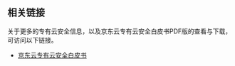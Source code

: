 ## 相关链接

关于更多的专有云安全信息，以及京东云专有云安全白皮书PDF版的查看与下载，可访问以下链接。

- [京东云专有云安全白皮书](https://img1.jcloudcs.com/portal/whitepaper/JDCloud_Proprietary_Cloud_Security_Whitepaper.pdf)
